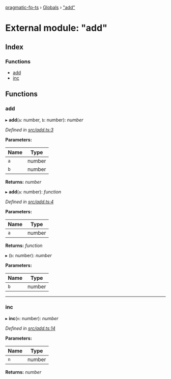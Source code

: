 [pragmatic-fp-ts](../README.md) › [Globals](../globals.md) › ["add"](_add_.md)

# External module: "add"

## Index

### Functions

* [add](_add_.md#add)
* [inc](_add_.md#inc)

## Functions

###  add

▸ **add**(`a`: number, `b`: number): *number*

*Defined in [src/add.ts:3](https://github.com/hermann-p/pragmatic-fp-ts/blob/ae00bcd/src/add.ts#L3)*

**Parameters:**

Name | Type |
------ | ------ |
`a` | number |
`b` | number |

**Returns:** *number*

▸ **add**(`a`: number): *function*

*Defined in [src/add.ts:4](https://github.com/hermann-p/pragmatic-fp-ts/blob/ae00bcd/src/add.ts#L4)*

**Parameters:**

Name | Type |
------ | ------ |
`a` | number |

**Returns:** *function*

▸ (`b`: number): *number*

**Parameters:**

Name | Type |
------ | ------ |
`b` | number |

___

###  inc

▸ **inc**(`n`: number): *number*

*Defined in [src/add.ts:14](https://github.com/hermann-p/pragmatic-fp-ts/blob/ae00bcd/src/add.ts#L14)*

**Parameters:**

Name | Type |
------ | ------ |
`n` | number |

**Returns:** *number*
